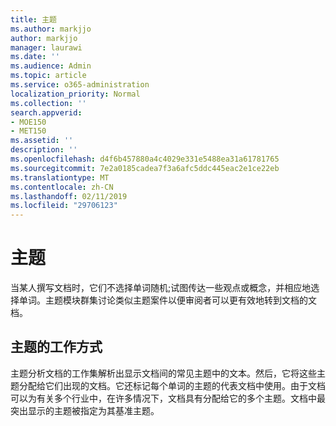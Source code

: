 ```yaml
---
title: 主题
ms.author: markjjo
author: markjjo
manager: laurawi
ms.date: ''
ms.audience: Admin
ms.topic: article
ms.service: o365-administration
localization_priority: Normal
ms.collection: ''
search.appverid:
- MOE150
- MET150
ms.assetid: ''
description: ''
ms.openlocfilehash: d4f6b457880a4c4029e331e5488ea31a61781765
ms.sourcegitcommit: 7e2a0185cadea7f3a6afc5ddc445eac2e1ce22eb
ms.translationtype: MT
ms.contentlocale: zh-CN
ms.lasthandoff: 02/11/2019
ms.locfileid: "29706123"
---
```

# <a name="themes"></a>主题

当某人撰写文档时，它们不选择单词随机;试图传达一些观点或概念，并相应地选择单词。主题模块群集讨论类似主题案件以便审阅者可以更有效地转到文档的文档。

## <a name="how-does-themes-work"></a>主题的工作方式
主题分析文档的工作集解析出显示文档间的常见主题中的文本。然后，它将这些主题分配给它们出现的文档。它还标记每个单词的主题的代表文档中使用。由于文档可以为有关多个行业中，在许多情况下，文档具有分配给它的多个主题。文档中最突出显示的主题被指定为其基准主题。